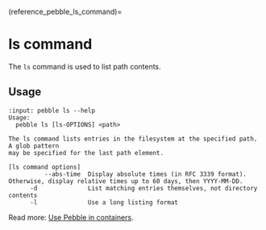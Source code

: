 (reference_pebble_ls_command)=
# ls command

The `ls` command is used to list path contents.

## Usage

<!-- START AUTOMATED OUTPUT -->
```{terminal}
:input: pebble ls --help
Usage:
  pebble ls [ls-OPTIONS] <path>

The ls command lists entries in the filesystem at the specified path. A glob pattern
may be specified for the last path element.

[ls command options]
          --abs-time  Display absolute times (in RFC 3339 format). Otherwise, display relative times up to 60 days, then YYYY-MM-DD.
      -d              List matching entries themselves, not directory contents
      -l              Use a long listing format
```
<!-- END AUTOMATED OUTPUT -->

Read more: [Use Pebble in containers](../pebble-in-containers.md).
